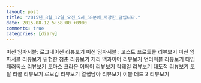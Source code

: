 ```yaml
---
layout: post
title: "2015년_8월_12일_오전_5시_58분에_저장한_글입니다."
date: 2015-08-12 5:58:00 +0900
comments: true 
categories: [diary] 
---
```

미션 임파서블: 로그네이션
리뷰보기
미션 임파서블 : 고스트 프로토콜
리뷰보기
미션 임파서블
리뷰보기
위험한 청춘
리뷰보기
제리 맥과이어
리뷰보기
언터쳐블
리뷰보기
타임 패러독스
리뷰보기
토마스 크라운 어페어
리뷰보기
칵테일
리뷰보기
대도적
리뷰보기
토탈 리콜
리뷰보기
로보캅
리뷰보기
열혈남아
리뷰보기
이블 데드 2
리뷰보기
